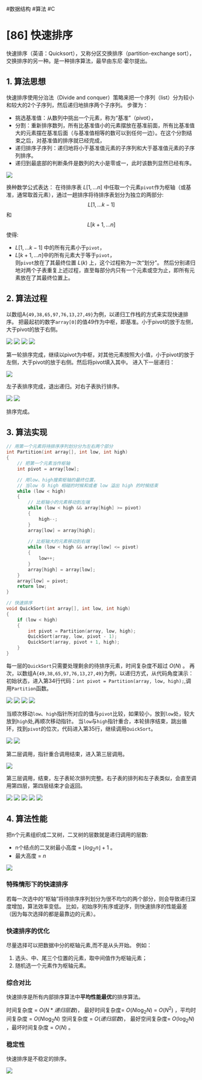 #数据结构 #算法 #C
# [86] 快速排序


快速排序（英语：Quicksort），又称分区交换排序（partition-exchange sort），交换排序的另一种。是一种排序算法，最早由东尼·霍尔提出。

## 1. 算法思想
快速排序使用分治法（Divide and conquer）策略来把一个序列（list）分为较小和较大的2个子序列，然后递归地排序两个子序列。
步骤为：
- 挑选基准值：从数列中挑出一个元素，称为“基准”（pivot），
- 分割：重新排序数列，所有比基准值小的元素摆放在基准前面，所有比基准值大的元素摆在基准后面（与基准值相等的数可以到任何一边）。在这个分割结束之后，对基准值的排序就已经完成，
- 递归排序子序列：递归地将小于基准值元素的子序列和大于基准值元素的子序列排序。
- 递归到最底部的判断条件是数列的大小是零或一，此时该数列显然已经有序。

![](img/08_排序/quick_sort.gif)

换种数学公式表达：
在待排序表 $L[1, … n]$ 中任取⼀个元素`pivot`作为枢轴（或基准，通常取⾸元素），通过⼀趟排序将待排序表划分为独立的两部分: 
$$L[1, … k - 1]$$
和
$$L[k + 1, … n]$$
使得:  
- $L[1,…k-1]$ 中的所有元素小于`pivot`，  
- $L[k+1,…n]$中的所有元素大于等于`pivot`，  
则`pivot`放在了其最终位置 $L(k)$ 上，这个过程称为⼀次“划分”。
然后分别递归地对两个⼦表重复上述过程，直⾄每部分内只有⼀个元素或空为止，即所有元素放在了其最终位置上。
## 2. 算法过程
以数组A`{49,38,65,97,76,13,27,49}`为例，以递归工作栈的方式来实现快速排序。
把最起初的数字`array[0]`的值49作为中枢，即基准。小于pivot的放于左侧，大于pivot的放于右侧。

![](img/08_排序/28%20快速排序.jpg)
![](img/08_排序/29%20快速排序2.jpg)
![](img/08_排序/30%20快速排序3.jpg)
![](img/08_排序/31%20快速排序4.jpg)

第一轮排序完成，继续以pivot为中枢，对其他元素按照大小值，小于pivot的放于左侧，大于pivot的放于右侧。然后将pivot填入其中。
进入下一层递归：

![](img/08_排序/32%20快速排序5.jpg)

左子表排序完成，退出递归。对右子表执行排序。

![](img/08_排序/33%20快速排序6.jpg)
![](img/08_排序/34%20快速排序7.jpg)

排序完成。
## 3. 算法实现
```c
// 用第一个元素将待排序序列划分分为左右两个部分
int Partition(int array[], int low, int high)
{
    // 把第一个元素当作枢轴
    int pivot = array[low];

    // 用low、high搜索枢轴的最终位置，
    // 当low 与 high 相碰的时候和或者 low 溢出 high 的时候结束
    while (low < high)
    {
        // 比枢轴小的元素移动到左端
        while (low < high && array[high] >= pivot)
        {
            high--;
        }
        array[low] = array[high];
        
        // 比枢轴大的元素移动到右端
        while (low < high && array[low] <= pivot)
        {
            low++;
        }
        array[high] = array[low];
    }
    array[low] = pivot;
    return low;
}

// 快速排序
void QuickSort(int array[], int low, int high)
{
    if (low < high)
    {
        int pivot = Partition(array, low, high);
        QuickSort(array, low, pivot - 1);
        QuickSort(array, pivot + 1, high);
    }
}
```
每⼀层的`QuickSort`只需要处理剩余的待排序元素，时间复杂度不超过 $O(N)$ 。
再次，以数组A`{49,38,65,97,76,13,27,49}`为例，以递归方式，从代码角度演示：
初始状态，进入第34行代码：`int pivot = Partition(array, low, high);`,调用`Partition`函数。

![](img/08_排序/36%20快速排序的调用栈.jpg)
![](img/08_排序/37%20快速排序的调用栈2.jpg)
![](img/08_排序/38%20快速排序的调用栈3.jpg)
![](img/08_排序/39%20快速排序的调用栈4.jpg)

当顺次移动`low`、`high`指针所对应的值与`pivot`比较，如果较小，放到`low`处，较大放到`high`处,再顺次移动指针。
当`low`与`high`指针重合，本轮排序结束，跳出循环，找到`pivot`的位次，代码进入第35行，继续调用`QuickSort`。

![](img/08_排序/40%20快速排序的调用栈5.jpg)
![](img/08_排序/41%20快速排序的调用栈6.jpg)

第二层调用，指针重合调用结束，进入第三层调用。

![](img/08_排序/42%20快速排序的调用栈7.jpg)

第三层调用，结束，左子表轮次排列完整。右子表的排列和左子表类似，会直至调用第四层，第四层结束才会返回。

![](img/08_排序/43%20快速排序的调用栈8.jpg)
![](img/08_排序/44%20快速排序的调用栈9.jpg)
![](img/08_排序/45%20快速排序的调用栈10.jpg)
![](img/08_排序/46%20快速排序的调用栈11.jpg)
![](img/08_排序/47%20快速排序的调用栈12.jpg)

## 4. 算法性能
把n个元素组织成⼆叉树，⼆叉树的层数就是递归调⽤的层数:  
- n个结点的⼆叉树最⼩⾼度 = $⌊log_2{n}⌋ + 1$ 。
- 最⼤⾼度 = $n$

![](img/08_排序/35%20快速排序转化二叉树.jpg)

### 特殊情形下的快速排序
若每⼀次选中的“枢轴”将待排序序列划分为很不均匀的两个部分，则会导致递归深度增加，算法效率变低。
比如，初始序列有序或逆序，则快速排序的性能最差（因为每次选择的都是最靠边的元素）。
### 快速排序的优化
尽量选择可以把数据中分的枢轴元素,而不是从头开始。
例如：
1. 选头、中、尾三个位置的元素，取中间值作为枢轴元素；
2. 随机选⼀个元素作为枢轴元素。
### 综合对比
快速排序是所有内部排序算法中**平均性能最优**的排序算法。

时间复杂度 = $O(N * 递归层数)$，
最好时间复杂度= $O(N\log_{2}{N})$ = $O(N^2)$ ，平均时间复杂度 = $O(N\log_{2}{N})$
空间复杂度 = $O(递归层数)$，
最好空间复杂度= $O(\log_{2}{N})$ ，最坏时间复杂度 = $O(N)$ 。
### 稳定性
快速排序是不稳定的排序。

![](img/08_排序/50%20快速排序的不稳定性.jpg)



